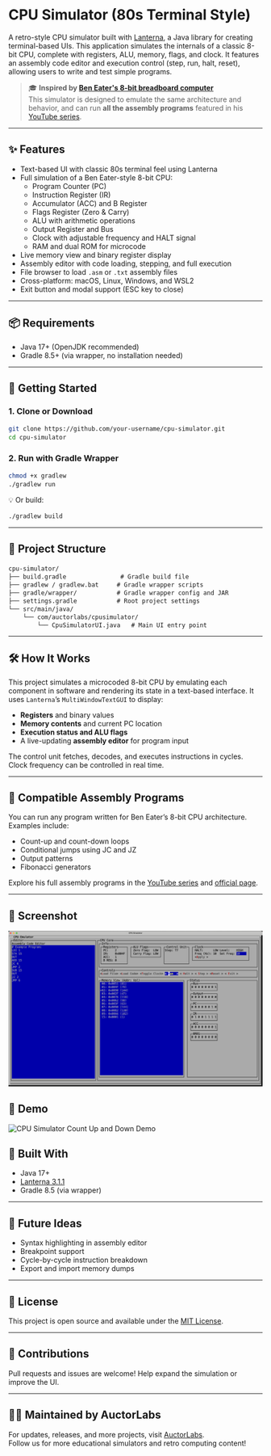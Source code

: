 # CPU Simulator (80s Terminal Style)

A retro-style CPU simulator built with [Lanterna](https://github.com/mabe02/lanterna), a Java library for creating terminal-based UIs. This application simulates the internals of a classic 8-bit CPU, complete with registers, ALU, memory, flags, and clock. It features an assembly code editor and execution control (step, run, halt, reset), allowing users to write and test simple programs.

> 🎓 **Inspired by [Ben Eater's 8-bit breadboard computer](https://eater.net/8bit)**  
> This simulator is designed to emulate the same architecture and behavior, and can run **all the assembly programs** featured in his [YouTube series](https://www.youtube.com/playlist?list=PLowKtXNTBypGqImE405J2565dvjafglHU).

---

## ✨ Features

- Text-based UI with classic 80s terminal feel using Lanterna
- Full simulation of a Ben Eater-style 8-bit CPU:
  - Program Counter (PC)
  - Instruction Register (IR)
  - Accumulator (ACC) and B Register
  - Flags Register (Zero & Carry)
  - ALU with arithmetic operations
  - Output Register and Bus
  - Clock with adjustable frequency and HALT signal
  - RAM and dual ROM for microcode
- Live memory view and binary register display
- Assembly editor with code loading, stepping, and full execution
- File browser to load `.asm` or `.txt` assembly files
- Cross-platform: macOS, Linux, Windows, and WSL2
- Exit button and modal support (ESC key to close)

---

## 📦 Requirements

- Java 17+ (OpenJDK recommended)
- Gradle 8.5+ (via wrapper, no installation needed)

---

## 🚀 Getting Started

### 1. Clone or Download

```bash
git clone https://github.com/your-username/cpu-simulator.git
cd cpu-simulator
```

### 2. Run with Gradle Wrapper

```bash
chmod +x gradlew
./gradlew run
```

💡 Or build:

```bash
./gradlew build
```

---

## 🧠 Project Structure

```text
cpu-simulator/
├── build.gradle               # Gradle build file
├── gradlew / gradlew.bat     # Gradle wrapper scripts
├── gradle/wrapper/           # Gradle wrapper config and JAR
├── settings.gradle           # Root project settings
└── src/main/java/
    └── com/auctorlabs/cpusimulator/
        └── CpuSimulatorUI.java   # Main UI entry point
```

---

## 🛠 How It Works

This project simulates a microcoded 8-bit CPU by emulating each component in software and rendering its state in a text-based interface. It uses `Lanterna`’s `MultiWindowTextGUI` to display:

- **Registers** and binary values
- **Memory contents** and current PC location
- **Execution status and ALU flags**
- A live-updating **assembly editor** for program input

The control unit fetches, decodes, and executes instructions in cycles. Clock frequency can be controlled in real time.

---

## 🧪 Compatible Assembly Programs

You can run any program written for Ben Eater’s 8-bit CPU architecture. Examples include:

- Count-up and count-down loops
- Conditional jumps using JC and JZ
- Output patterns
- Fibonacci generators

Explore his full assembly programs in the [YouTube series](https://www.youtube.com/playlist?list=PLowKtXNTBypGqImE405J2565dvjafglHU) and [official page](https://eater.net/8bit).

---

## 📸 Screenshot

![CPU Simulator Main Window](./cpu-simulator.png)

## 🎥 Demo

![CPU Simulator Count Up and Down Demo](./cpu-simulator-demo.gif)

## 🧱 Built With

- Java 17+
- [Lanterna 3.1.1](https://github.com/mabe02/lanterna)
- Gradle 8.5 (via wrapper)

---

## 🧩 Future Ideas

- Syntax highlighting in assembly editor
- Breakpoint support
- Cycle-by-cycle instruction breakdown
- Export and import memory dumps

---

## 📝 License

This project is open source and available under the [MIT License](LICENSE).

---

## 🤝 Contributions

Pull requests and issues are welcome! Help expand the simulation or improve the UI.

---

## 👨‍🔧 Maintained by AuctorLabs

For updates, releases, and more projects, visit [AuctorLabs](https://auctorlabs.com/).  
Follow us for more educational simulators and retro computing content!